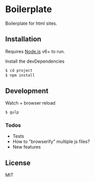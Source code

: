 # Boilerplate

Boilerplate for html sites.

## Installation

Requires [Node.js](https://nodejs.org/) v6+ to run.

Install the devDependencies

```sh
$ cd project
$ npm install
```

## Development

Watch + browser reload
```sh
$ gulp
```

### Todos

 - Tests
 - How to "browserify" multiple js files?
 - New features

License
----

MIT
